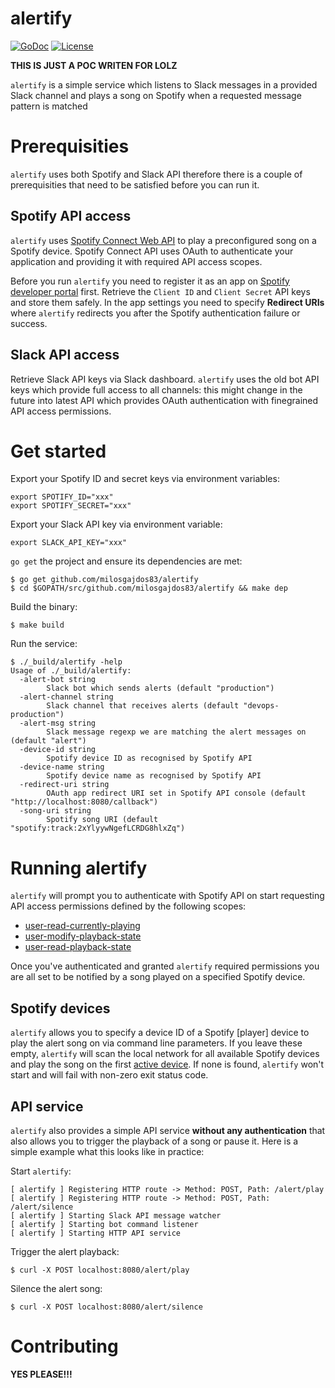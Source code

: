 # alertify

[![GoDoc](https://godoc.org/github.com/milosgajdos83/alertify?status.svg)](https://godoc.org/github.com/milosgajdos83/alertify)
[![License](https://img.shields.io/:license-apache-blue.svg)](https://opensource.org/licenses/Apache-2.0)

**THIS IS JUST A POC WRITEN FOR LOLZ**

`alertify` is a simple service which listens to Slack messages in a provided Slack channel and plays a song on Spotify when a requested message pattern is matched

# Prerequisities

`alertify` uses both Spotify and Slack API therefore there is a couple of prerequisities that need to be satisfied before you can run it.

## Spotify API access

`alertify` uses [Spotify Connect Web API](https://beta.developer.spotify.com/documentation/web-api/guides/using-connect-web-api/) to play a preconfigured song on a Spotify device. Spotify Connect API uses OAuth to authenticate your application and providing it with required API access scopes.

Before you run `alertify` you need to register it as an app on [Spotify developer portal](https://beta.developer.spotify.com/dashboard/applications) first. Retrieve the `Client ID` and `Client Secret` API keys and store them safely. In the app settings you need to specify **Redirect URIs** where `alertify` redirects you after the Spotify authentication failure or success.

## Slack API access

Retrieve Slack API keys via Slack dashboard. `alertify` uses the old bot API keys which provide full access to all channels: this might change in the future into latest API which provides OAuth authentication with finegrained API access permissions.

# Get started

Export your Spotify ID and secret keys via environment variables:

```
export SPOTIFY_ID="xxx"
export SPOTIFY_SECRET="xxx"
```

Export your Slack API key via environment variable:

```
export SLACK_API_KEY="xxx"
```

`go get` the project and ensure its dependencies are met:

```
$ go get github.com/milosgajdos83/alertify
$ cd $GOPATH/src/github.com/milosgajdos83/alertify && make dep
```

Build the binary:

```
$ make build
```

Run the service:

```
$ ./_build/alertify -help
Usage of ./_build/alertify:
  -alert-bot string
    	Slack bot which sends alerts (default "production")
  -alert-channel string
    	Slack channel that receives alerts (default "devops-production")
  -alert-msg string
    	Slack message regexp we are matching the alert messages on (default "alert")
  -device-id string
    	Spotify device ID as recognised by Spotify API
  -device-name string
    	Spotify device name as recognised by Spotify API
  -redirect-uri string
    	OAuth app redirect URI set in Spotify API console (default "http://localhost:8080/callback")
  -song-uri string
    	Spotify song URI (default "spotify:track:2xYlyywNgefLCRDG8hlxZq")
```

# Running alertify

`alertify` will prompt you to authenticate with Spotify API on start requesting API access permissions defined by the following scopes:
* [user-read-currently-playing](https://beta.developer.spotify.com/documentation/general/guides/scopes/#user-read-currently-playing)
* [user-modify-playback-state](https://beta.developer.spotify.com/documentation/general/guides/scopes/#user-modify-playback-state)
* [user-read-playback-state](https://beta.developer.spotify.com/documentation/general/guides/scopes/#user-read-playback-state)

Once you've authenticated and granted `alertify` required permissions you are all set to be notified by a song played on a specified Spotify device.

## Spotify devices

`alertify` allows you to specify a device ID of a Spotify [player] device to play the alert song on via command line parameters. If you leave these empty, `alertify` will scan the local network for all available Spotify devices and play the song on the first [active device](https://beta.developer.spotify.com/documentation/web-api/guides/using-connect-web-api/#viewing-active-device-list). If none is found, `alertify` won't start and will fail with non-zero exit status code.

## API service

`alertify` also provides a simple API service **without any authentication** that also allows you to trigger the playback of a song or pause it. Here is a simple example what this looks like in practice:

Start `alertify`:

```
[ alertify ] Registering HTTP route -> Method: POST, Path: /alert/play
[ alertify ] Registering HTTP route -> Method: POST, Path: /alert/silence
[ alertify ] Starting Slack API message watcher
[ alertify ] Starting bot command listener
[ alertify ] Starting HTTP API service
```

Trigger the alert playback:

```
$ curl -X POST localhost:8080/alert/play
```

Silence the alert song:

```
$ curl -X POST localhost:8080/alert/silence
```

# Contributing

**YES PLEASE!!!**
